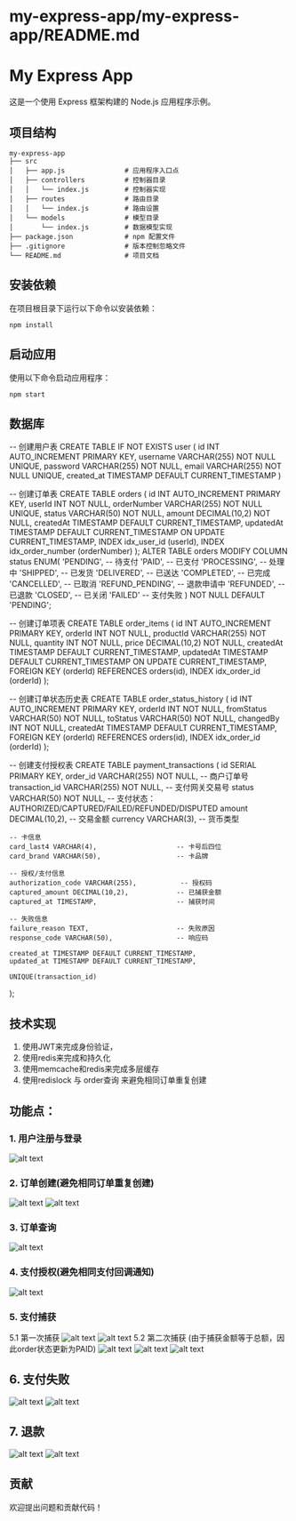 # my-express-app/my-express-app/README.md

# My Express App

这是一个使用 Express 框架构建的 Node.js 应用程序示例。

## 项目结构

```
my-express-app
├── src
│   ├── app.js               # 应用程序入口点
│   ├── controllers          # 控制器目录
│   │   └── index.js         # 控制器实现
│   ├── routes               # 路由目录
│   │   └── index.js         # 路由设置
│   └── models               # 模型目录
│       └── index.js         # 数据模型实现
├── package.json             # npm 配置文件
├── .gitignore               # 版本控制忽略文件
└── README.md                # 项目文档
```

## 安装依赖

在项目根目录下运行以下命令以安装依赖：

```
npm install
```

## 启动应用

使用以下命令启动应用程序：

```
npm start
```

## 数据库
-- 创建用户表
CREATE TABLE IF NOT EXISTS user (
    id INT AUTO_INCREMENT PRIMARY KEY,
    username VARCHAR(255) NOT NULL UNIQUE,
    password VARCHAR(255) NOT NULL,
    email VARCHAR(255) NOT NULL UNIQUE, 
    created_at TIMESTAMP DEFAULT CURRENT_TIMESTAMP
)

-- 创建订单表
CREATE TABLE orders (
    id INT AUTO_INCREMENT PRIMARY KEY,
    userId INT NOT NULL,
    orderNumber VARCHAR(255) NOT NULL UNIQUE,
    status VARCHAR(50) NOT NULL,
    amount DECIMAL(10,2) NOT NULL,
    createdAt TIMESTAMP DEFAULT CURRENT_TIMESTAMP,
    updatedAt TIMESTAMP DEFAULT CURRENT_TIMESTAMP ON UPDATE CURRENT_TIMESTAMP,
    INDEX idx_user_id (userId),
    INDEX idx_order_number (orderNumber)
);
ALTER TABLE orders MODIFY COLUMN status ENUM(
    'PENDING',           -- 待支付
    'PAID',             -- 已支付
    'PROCESSING',       -- 处理中
    'SHIPPED',          -- 已发货
    'DELIVERED',        -- 已送达
    'COMPLETED',        -- 已完成
    'CANCELLED',        -- 已取消
    'REFUND_PENDING',   -- 退款申请中
    'REFUNDED',         -- 已退款
    'CLOSED',           -- 已关闭
    'FAILED'            -- 支付失败
) NOT NULL DEFAULT 'PENDING';

-- 创建订单项表
CREATE TABLE order_items (
    id INT AUTO_INCREMENT PRIMARY KEY,
    orderId INT NOT NULL,
    productId VARCHAR(255) NOT NULL,
    quantity INT NOT NULL,
    price DECIMAL(10,2) NOT NULL,
    createdAt TIMESTAMP DEFAULT CURRENT_TIMESTAMP,
    updatedAt TIMESTAMP DEFAULT CURRENT_TIMESTAMP ON UPDATE CURRENT_TIMESTAMP,
    FOREIGN KEY (orderId) REFERENCES orders(id),
    INDEX idx_order_id (orderId)
);

-- 创建订单状态历史表
CREATE TABLE order_status_history (
    id INT AUTO_INCREMENT PRIMARY KEY,
    orderId INT NOT NULL,
    fromStatus VARCHAR(50) NOT NULL,
    toStatus VARCHAR(50) NOT NULL,
    changedBy INT NOT NULL,
    createdAt TIMESTAMP DEFAULT CURRENT_TIMESTAMP,
    FOREIGN KEY (orderId) REFERENCES orders(id),
    INDEX idx_order_id (orderId)
);

-- 创建支付授权表
CREATE TABLE payment_transactions (
    id SERIAL PRIMARY KEY,
    order_id VARCHAR(255) NOT NULL,           -- 商户订单号
    transaction_id VARCHAR(255) NOT NULL,      -- 支付网关交易号
    status VARCHAR(50) NOT NULL,              -- 支付状态：AUTHORIZED/CAPTURED/FAILED/REFUNDED/DISPUTED
    amount DECIMAL(10,2),                     -- 交易金额
    currency VARCHAR(3),                      -- 货币类型
    
    -- 卡信息
    card_last4 VARCHAR(4),                    -- 卡号后四位
    card_brand VARCHAR(50),                   -- 卡品牌
    
    -- 授权/支付信息
    authorization_code VARCHAR(255),           -- 授权码
    captured_amount DECIMAL(10,2),            -- 已捕获金额
    captured_at TIMESTAMP,                    -- 捕获时间
    
    -- 失败信息
    failure_reason TEXT,                      -- 失败原因
    response_code VARCHAR(50),                -- 响应码
    
    created_at TIMESTAMP DEFAULT CURRENT_TIMESTAMP,
    updated_at TIMESTAMP DEFAULT CURRENT_TIMESTAMP,
    
    UNIQUE(transaction_id)
);

## 技术实现
1. 使用JWT来完成身份验证，
2. 使用redis来完成和持久化
3. 使用memcache和redis来完成多层缓存
4. 使用redislock 与 order查询 来避免相同订单重复创建

## 功能点：
### 1. 用户注册与登录
![alt text](image-1.png)
### 2. 订单创建(避免相同订单重复创建)
![alt text](image.png)
![alt text](image-2.png)
### 3. 订单查询
![alt text](image-6.png)
### 4. 支付授权(避免相同支付回调通知)
![alt text](image-3.png)
### 5. 支付捕获
   5.1 第一次捕获
![alt text](image-4.png)
![alt text](image-5.png)
   5.2 第二次捕获 (由于捕获金额等于总额，因此order状态更新为PAID)
![alt text](image-7.png)
![alt text](image-8.png)
![alt text](image-9.png)
## 6. 支付失败
![alt text](image-10.png)
![alt text](image-11.png)
## 7. 退款
![alt text](image-12.png)
![alt text](image-13.png)
## 贡献

欢迎提出问题和贡献代码！